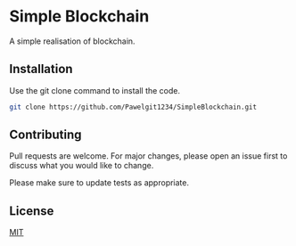 # Simple Blockchain
A simple realisation of blockchain.

## Installation

Use the git clone command to install the code.

```bash
git clone https://github.com/Pawelgit1234/SimpleBlockchain.git
```

## Contributing

Pull requests are welcome. For major changes, please open an issue first
to discuss what you would like to change.

Please make sure to update tests as appropriate.

## License

[MIT](https://choosealicense.com/licenses/mit/)
